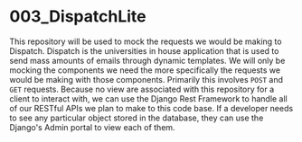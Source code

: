 # 003_DispatchLite

This repository will be used to mock the requests we would be making to Dispatch. Dispatch is the universities in house application that is used to send mass amounts of
emails through dynamic templates. We will only be mocking the components we need the more specifically the requests we would be making with those components. Primarily this
involves `POST` and `GET` requests. Because no view are associated with this repository for a client to interact with, we can use the Django Rest Framework to handle all of 
our RESTful APIs we plan to make to this code base. If a developer needs to see any particular object stored in the database, they can use the Django's Admin portal to view each 
of them.
